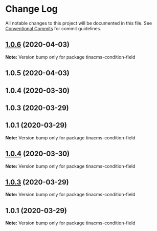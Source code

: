 # Change Log

All notable changes to this project will be documented in this file.
See [Conventional Commits](https://conventionalcommits.org) for commit guidelines.

## [1.0.6](https://github.com/mmintel/tinacms-fields/compare/tinacms-condition-field@1.0.5...tinacms-condition-field@1.0.6) (2020-04-03)

**Note:** Version bump only for package tinacms-condition-field





## 1.0.5 (2020-04-03)



## 1.0.4 (2020-03-30)



## 1.0.3 (2020-03-29)



## 1.0.1 (2020-03-29)

**Note:** Version bump only for package tinacms-condition-field





## [1.0.4](https://github.com/mmintel/tinacms-fields/compare/v1.0.3...v1.0.4) (2020-03-30)

**Note:** Version bump only for package tinacms-condition-field





## [1.0.3](https://github.com/mmintel/tinacms-fields/compare/v1.0.2...v1.0.3) (2020-03-29)

**Note:** Version bump only for package tinacms-condition-field





## 1.0.1 (2020-03-29)

**Note:** Version bump only for package tinacms-condition-field
